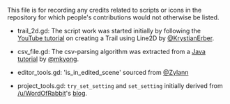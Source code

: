 This file is for recording any credits related to scripts or icons in the repository for which people's contributions would not otherwise be listed.

- trail_2d.gd: The script work was started initially by following the [YouTube tutorial](https://www.youtube.com/watch?v=s5DwZZ0fZDg) on creating a Trail using Line2D by [@KrystianErber](https://twitter.com/KrystianErber).

- csv_file.gd: The csv-parsing algorithm was extracted from a [Java tutorial](https://www.mkyong.com/java/how-to-read-and-parse-csv-file-in-java/) by [@mkyong](https://twitter.com/mkyong).

- editor_tools.gd: 'is_in_edited_scene' sourced from [@Zylann](https://github.com/Zylann)

- project_tools.gd: `try_set_setting` and `set_setting` initially derived from [/u/WordOfRabbit](https://www.reddit.com/user/WordOfRabbit)'s [blog](https://dfaction.net/handling-custom-project-settings-using-gdscript/).